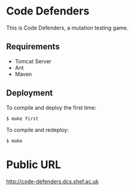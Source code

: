 # Code Defenders

This is Code Defenders, a mutation testing game.

## Requirements

- Tomcat Server
- Ant
- Maven

## Deployment

To compile and deploy the first time:

```
$ make first
```

To compile and redeploy:

```
$ make
```

# Public URL

<http://code-defenders.dcs.shef.ac.uk>
